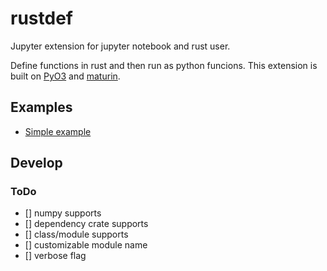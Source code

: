# rustdef

Jupyter extension for jupyter notebook and rust user.

Define functions in rust and then run as python funcions.
This extension is built on [PyO3](https://github.com/PyO3/pyo3) and
[maturin](https://github.com/PyO3/maturin).

## Examples

- [Simple example](exampels/simple.ipynb)

## Develop

### ToDo

- [] numpy supports
- [] dependency crate supports
- [] class/module supports
- [] customizable module name
- [] verbose flag

